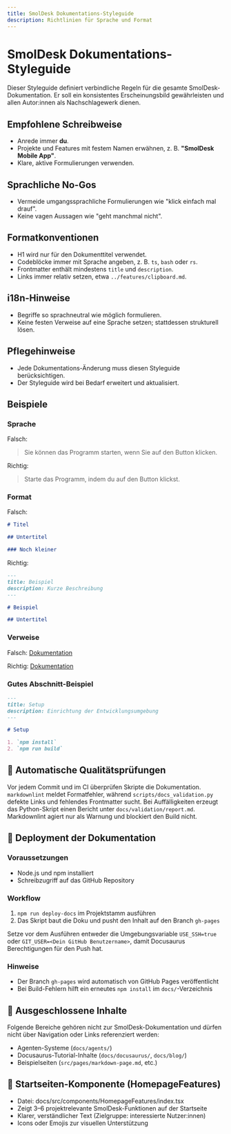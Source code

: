 ```yaml
---
title: SmolDesk Dokumentations-Styleguide
description: Richtlinien für Sprache und Format
---
```


<!-- markdownlint-disable MD025 -->

# SmolDesk Dokumentations-Styleguide

Dieser Styleguide definiert verbindliche Regeln für die gesamte SmolDesk-Dokumentation. Er soll ein konsistentes Erscheinungsbild gewährleisten und allen Autor:innen als Nachschlagewerk dienen.

## Empfohlene Schreibweise

- Anrede immer **du**.
- Projekte und Features mit festem Namen erwähnen, z. B. **"SmolDesk Mobile App"**.
- Klare, aktive Formulierungen verwenden.

## Sprachliche No-Gos

- Vermeide umgangssprachliche Formulierungen wie "klick einfach mal drauf".
- Keine vagen Aussagen wie "geht manchmal nicht".

## Formatkonventionen

- H1 wird nur für den Dokumenttitel verwendet.
- Codeblöcke immer mit Sprache angeben, z. B. `ts`, `bash` oder `rs`.
- Frontmatter enthält mindestens `title` und `description`.
- Links immer relativ setzen, etwa `../features/clipboard.md`.

## i18n-Hinweise

- Begriffe so sprachneutral wie möglich formulieren.
- Keine festen Verweise auf eine Sprache setzen; stattdessen strukturell lösen.

## Pflegehinweise

- Jede Dokumentations-Änderung muss diesen Styleguide berücksichtigen.
- Der Styleguide wird bei Bedarf erweitert und aktualisiert.

## Beispiele

### Sprache

Falsch:

> Sie können das Programm starten, wenn Sie auf den Button klicken.

Richtig:

> Starte das Programm, indem du auf den Button klickst.

### Format

Falsch:

```md
# Titel

## Untertitel

### Noch kleiner
```

Richtig:

```md
---
title: Beispiel
description: Kurze Beschreibung
---

# Beispiel

## Untertitel
```

### Verweise

Falsch:
[Dokumentation](https://example.com/docs/feature)

Richtig:
[Dokumentation](./features/remote.md)

### Gutes Abschnitt-Beispiel

```md
---
title: Setup
description: Einrichtung der Entwicklungsumgebung
---

# Setup

1. `npm install`
2. `npm run build`
```

## 🔧 Automatische Qualitätsprüfungen

Vor jedem Commit und im CI überprüfen Skripte die Dokumentation.
`markdownlint` meldet Formatfehler, während
`scripts/docs_validation.py` defekte Links und fehlendes Frontmatter sucht.
Bei Auffälligkeiten erzeugt das Python-Skript einen Bericht unter
`docs/validation/report.md`. Markdownlint agiert nur als Warnung und blockiert
den Build nicht.

## 🚀 Deployment der Dokumentation

### Voraussetzungen

- Node.js und npm installiert
- Schreibzugriff auf das GitHub Repository

### Workflow

1. `npm run deploy-docs` im Projektstamm ausführen
2. Das Skript baut die Doku und pusht den Inhalt auf den Branch `gh-pages`

Setze vor dem Ausführen entweder die Umgebungsvariable `USE_SSH=true` oder
`GIT_USER=<Dein GitHub Benutzername>`, damit Docusaurus Berechtigungen für den
Push hat.

### Hinweise

- Der Branch `gh-pages` wird automatisch von GitHub Pages veröffentlicht
- Bei Build-Fehlern hilft ein erneutes `npm install` im `docs/`-Verzeichnis

## 🚫 Ausgeschlossene Inhalte

Folgende Bereiche gehören nicht zur SmolDesk-Dokumentation und dürfen nicht über Navigation oder Links referenziert werden:
- Agenten-Systeme (`docs/agents/`)
- Docusaurus-Tutorial-Inhalte (`docs/docusaurus/`, `docs/blog/`)
- Beispielseiten (`src/pages/markdown-page.md`, etc.)

## 🧩 Startseiten-Komponente (HomepageFeatures)

- Datei: docs/src/components/HomepageFeatures/index.tsx
- Zeigt 3–6 projektrelevante SmolDesk-Funktionen auf der Startseite
- Klarer, verständlicher Text (Zielgruppe: interessierte Nutzer:innen)
- Icons oder Emojis zur visuellen Unterstützung

